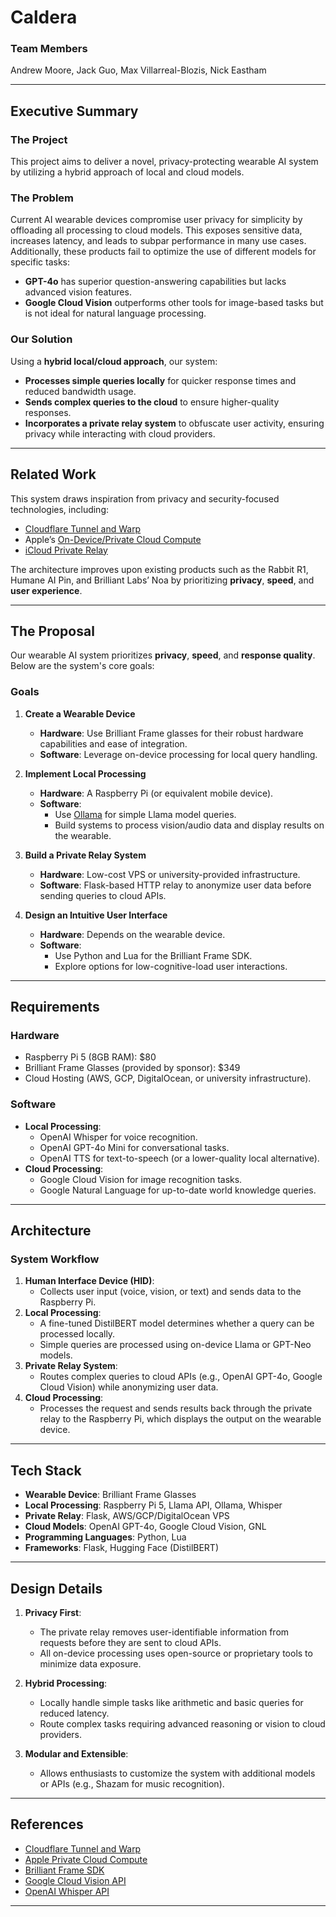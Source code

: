 # Caldera

### **Team Members**
Andrew Moore, Jack Guo, Max Villarreal-Blozis, Nick Eastham

---

## **Executive Summary**

### **The Project**
This project aims to deliver a novel, privacy-protecting wearable AI system by utilizing a hybrid approach of local and cloud models.

### **The Problem**
Current AI wearable devices compromise user privacy for simplicity by offloading all processing to cloud models. This exposes sensitive data, increases latency, and leads to subpar performance in many use cases. Additionally, these products fail to optimize the use of different models for specific tasks:
- **GPT-4o** has superior question-answering capabilities but lacks advanced vision features.
- **Google Cloud Vision** outperforms other tools for image-based tasks but is not ideal for natural language processing.

### **Our Solution**
Using a **hybrid local/cloud approach**, our system:
- **Processes simple queries locally** for quicker response times and reduced bandwidth usage.
- **Sends complex queries to the cloud** to ensure higher-quality responses.
- **Incorporates a private relay system** to obfuscate user activity, ensuring privacy while interacting with cloud providers.

---

## **Related Work**
This system draws inspiration from privacy and security-focused technologies, including:
- [Cloudflare Tunnel and Warp](https://www.cloudflare.com)
- Apple’s [On-Device/Private Cloud Compute](https://security.apple.com/blog/private-cloud-compute/)
- [iCloud Private Relay](https://www.apple.com/icloud/docs/iCloud_Private_Relay_Overview_Dec2021.pdf)

The architecture improves upon existing products such as the Rabbit R1, Humane AI Pin, and Brilliant Labs’ Noa by prioritizing **privacy**, **speed**, and **user experience**.

---

## **The Proposal**
Our wearable AI system prioritizes **privacy**, **speed**, and **response quality**. Below are the system's core goals:

### **Goals**
1. **Create a Wearable Device**
   - **Hardware**: Use Brilliant Frame glasses for their robust hardware capabilities and ease of integration.
   - **Software**: Leverage on-device processing for local query handling.

2. **Implement Local Processing**
   - **Hardware**: A Raspberry Pi (or equivalent mobile device).
   - **Software**:
     - Use [Ollama](https://ollama.ai) for simple Llama model queries.
     - Build systems to process vision/audio data and display results on the wearable.

3. **Build a Private Relay System**
   - **Hardware**: Low-cost VPS or university-provided infrastructure.
   - **Software**: Flask-based HTTP relay to anonymize user data before sending queries to cloud APIs.

4. **Design an Intuitive User Interface**
   - **Hardware**: Depends on the wearable device.
   - **Software**:
     - Use Python and Lua for the Brilliant Frame SDK.
     - Explore options for low-cognitive-load user interactions.

---

## **Requirements**

### **Hardware**
- Raspberry Pi 5 (8GB RAM): $80
- Brilliant Frame Glasses (provided by sponsor): $349
- Cloud Hosting (AWS, GCP, DigitalOcean, or university infrastructure).

### **Software**
- **Local Processing**:
  - OpenAI Whisper for voice recognition.
  - OpenAI GPT-4o Mini for conversational tasks.
  - OpenAI TTS for text-to-speech (or a lower-quality local alternative).
- **Cloud Processing**:
  - Google Cloud Vision for image recognition tasks.
  - Google Natural Language for up-to-date world knowledge queries.

---

## **Architecture**

### **System Workflow**
1. **Human Interface Device (HID)**: 
   - Collects user input (voice, vision, or text) and sends data to the Raspberry Pi.
2. **Local Processing**:
   - A fine-tuned DistilBERT model determines whether a query can be processed locally.
   - Simple queries are processed using on-device Llama or GPT-Neo models.
3. **Private Relay System**:
   - Routes complex queries to cloud APIs (e.g., OpenAI GPT-4o, Google Cloud Vision) while anonymizing user data.
4. **Cloud Processing**:
   - Processes the request and sends results back through the private relay to the Raspberry Pi, which displays the output on the wearable device.

---

## **Tech Stack**

- **Wearable Device**: Brilliant Frame Glasses
- **Local Processing**: Raspberry Pi 5, Llama API, Ollama, Whisper
- **Private Relay**: Flask, AWS/GCP/DigitalOcean VPS
- **Cloud Models**: OpenAI GPT-4o, Google Cloud Vision, GNL
- **Programming Languages**: Python, Lua
- **Frameworks**: Flask, Hugging Face (DistilBERT)

---

## **Design Details**

1. **Privacy First**:
   - The private relay removes user-identifiable information from requests before they are sent to cloud APIs.
   - All on-device processing uses open-source or proprietary tools to minimize data exposure.

2. **Hybrid Processing**:
   - Locally handle simple tasks like arithmetic and basic queries for reduced latency.
   - Route complex tasks requiring advanced reasoning or vision to cloud providers.

3. **Modular and Extensible**:
   - Allows enthusiasts to customize the system with additional models or APIs (e.g., Shazam for music recognition).

---

## **References**
- [Cloudflare Tunnel and Warp](https://www.cloudflare.com)
- [Apple Private Cloud Compute](https://security.apple.com/blog/private-cloud-compute/)
- [Brilliant Frame SDK](https://docs.brilliant.xyz/frame/building-apps-sdk/)
- [Google Cloud Vision API](https://cloud.google.com/vision/overview/docs/)
- [OpenAI Whisper API](https://platform.openai.com/docs/models/whisper)

---
